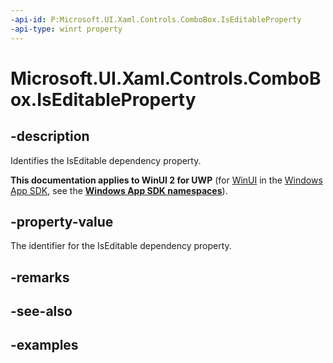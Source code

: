 ```yaml
---
-api-id: P:Microsoft.UI.Xaml.Controls.ComboBox.IsEditableProperty
-api-type: winrt property
---
```


<!-- Property syntax.
public DependencyProperty IsEditableProperty { get; }
-->

# Microsoft.UI.Xaml.Controls.ComboBox.IsEditableProperty

## -description

Identifies the IsEditable dependency property.

**This documentation applies to WinUI 2 for UWP** (for [WinUI](/windows/apps/winui/winui3/) in the [Windows App SDK](/windows/apps/windows-app-sdk/), see the **[Windows App SDK namespaces](/windows/windows-app-sdk/api/winrt/)**).

## -property-value

The identifier for the IsEditable dependency property.

## -remarks

## -see-also

## -examples

